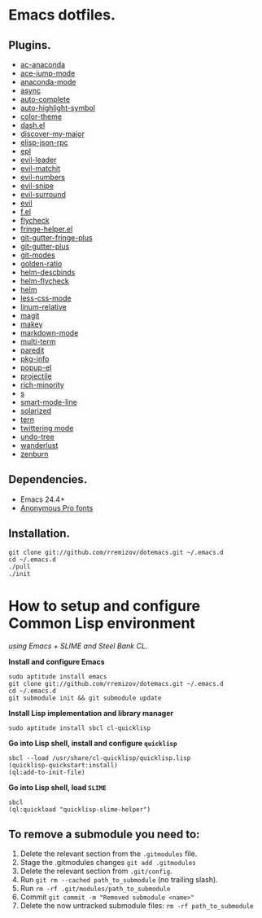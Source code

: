 Emacs dotfiles.
===============


Plugins.
--------

*	[ac-anaconda][ac-anaconda]
*	[ace-jump-mode][ace-jump-mode]
*	[anaconda-mode][anaconda-mode]
*	[async][async]
*	[auto-complete][auto-complete]
*	[auto-highlight-symbol][auto-highlight-symbol]
*	[color-theme][color-theme]
*	[dash.el][dash.el]
*	[discover-my-major][discover-my-major]
*	[elisp-json-rpc][elisp-json-rpc]
*	[epl][epl]
*	[evil-leader][evil-leader]
*	[evil-matchit][evil-matchit]
*	[evil-numbers][evil-numbers]
*	[evil-snipe][evil-snipe]
*	[evil-surround][evil-surround]
*	[evil][evil]
*	[f.el][f.el]
*	[flycheck][flycheck]
*	[fringe-helper.el][fringe-helper.el]
*	[git-gutter-fringe-plus][git-gutter-fringe-plus]
*	[git-gutter-plus][fringe-helper.el]
*	[git-modes][git-modes]
*	[golden-ratio][golden-ratio]
*	[helm-descbinds][helm-descbinds]
*	[helm-flycheck][helm-flycheck]
*	[helm][helm]
*	[less-css-mode][less-css-mode]
*	[linum-relative][linum-relative]
*	[magit][magit]
*	[makey][makey]
*	[markdown-mode][markdown-mode]
*	[multi-term][multi-term]
*	[paredit][paredit]
*	[pkg-info][pkg-info]
*	[popup-el][popup-el]
*	[projectile][projectile]
*	[rich-minority][rich-minority]
*	[s][s]
*	[smart-mode-line][smart-mode-line]
*	[solarized][solarized]
*	[tern][tern]
*	[twittering mode][twittering-mode]
*	[undo-tree][undo-tree]
*	[wanderlust][wanderlust]
*	[zenburn][zenburn]


Dependencies.
-------------

*   Emacs 24.4+
*	[Anonymous Pro fonts][anonymous-pro]


Installation.
-------------

	git clone git://github.com/rremizov/dotemacs.git ~/.emacs.d
	cd ~/.emacs.d
	./pull
	./init


How to setup and configure Common Lisp environment
===========================================
_using Emacs + SLIME and Steel Bank CL._

__Install and configure Emacs__

	sudo aptitude install emacs
	git clone git://github.com/rremizov/dotemacs.git ~/.emacs.d
	cd ~/.emacs.d
	git submodule init && git submodule update

__Install Lisp implementation and library manager__

	sudo aptitude install sbcl cl-quicklisp

__Go into Lisp shell, install and configure `quicklisp`__

	sbcl --load /usr/share/cl-quicklisp/quicklisp.lisp
	(quicklisp-quickstart:install)
	(ql:add-to-init-file)

__Go into Lisp shell, load `SLIME`__

	sbcl
	(ql:quickload "quicklisp-slime-helper")


To remove a submodule you need to:
----------------------------------

1. Delete the relevant section from the `.gitmodules` file.
2. Stage the .gitmodules changes `git add .gitmodules`
3. Delete the relevant section from `.git/config`.
4. Run `git rm --cached path_to_submodule` (no trailing slash).
5. Run `rm -rf .git/modules/path_to_submodule`
6. Commit `git commit -m "Removed submodule <name>"`
7. Delete the now untracked submodule files: `rm -rf path_to_submodule`


[ac-anaconda]: https://github.com/proofit404/ac-anaconda.git
[ace-jump-mode]: https://github.com/winterTTr/ace-jump-mode.git
[anaconda-mode]: https://github.com/proofit404/anaconda-mode.git
[anonymous-pro]: http://www.marksimonson.com/fonts/view/anonymous-pro
[async]: https://github.com/jwiegley/emacs-async.git
[auto-complete]: https://github.com/auto-complete/auto-complete.git
[auto-highlight-symbol]: https://github.com/gennad/auto-highlight-symbol.git
[color-theme]: http://www.nongnu.org/color-theme/
[dash.el]: https://github.com/magnars/dash.el.git
[discover-my-major]: https://github.com/steckerhalter/discover-my-major.git
[elisp-json-rpc]: https://github.com/skeeto/elisp-json-rpc.git
[epl]: https://github.com/cask/epl.git
[evil-leader]: https://github.com/cofi/evil-leader.git
[evil-matchit]: https://github.com/redguardtoo/evil-matchit.git
[evil-numbers]: https://github.com/cofi/evil-numbers.git
[evil-snipe]: https://github.com/hlissner/evil-snipe.git
[evil-surround]: https://github.com/timcharper/evil-surround.git
[evil]: https://gitorious.org/evil/evil/
[f.el]: https://github.com/rejeep/f.el.git
[flycheck]: https://github.com/flycheck/flycheck.git
[fringe-helper.el]: https://github.com/nschum/fringe-helper.el.git
[git-gutter-fringe-plus]: https://github.com/nonsequitur/git-gutter-fringe-plus.git
[git-gutter-plus]: https://github.com/nonsequitur/git-gutter-plus.git
[git-modes]: https://github.com/magit/git-modes.git
[golden-ratio]: https://github.com/roman/golden-ratio.el.git
[helm-descbinds]: https://github.com/emacs-helm/helm-descbinds.git
[helm-flycheck]: https://github.com/yasuyk/helm-flycheck.git
[helm]: https://github.com/emacs-helm/helm.git
[less-css-mode]: https://github.com/purcell/less-css-mode.git
[linum-relative]: https://github.com/coldnew/linum-relative
[luakit]: https://github.com/mason-larobina/luakit/
[magit]: https://github.com/magit/magit.git
[makey]: https://github.com/mickeynp/makey.git
[markdown-mode]: http://www.emacswiki.org/emacs/MarkdownMode
[multi-term]: http://www.emacswiki.org/emacs/MultiTerm
[paredit]: http://mumble.net/~campbell/emacs/paredit.el
[pkg-info]: https://github.com/lunaryorn/pkg-info.el.git
[popup-el]: https://github.com/auto-complete/popup-el.git
[projectile]: https://github.com/bbatsov/projectile.git
[quicklisp]: http://www.quicklisp.org/
[rich-minority]: https://github.com/Bruce-Connor/rich-minority.git
[s]: https://github.com/magnars/s.el.git
[sbcl]: http://www.sbcl.org/
[slime]: http://common-lisp.net/project/slime/
[smart-mode-line]: https://github.com/Bruce-Connor/smart-mode-line.git
[solarized]: https://github.com/sellout/emacs-color-theme-solarized
[tern]: https://github.com/marijnh/tern.git
[twittering-mode]: https://github.com/hayamiz/twittering-mode/
[undo-tree]: http://www.dr-qubit.org/undo-tree/undo-tree-0.6.4.el
[wanderlust]: http://melpa.org/#/wanderlust
[wanderlust]: https://github.com/wanderlust/wanderlust
[zenburn]: https://github.com/bbatsov/zenburn-emacs.git

